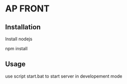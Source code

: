 # AP FRONT

## Installation

Install nodejs

npm install

## Usage

use script start.bat to start server in developement mode
